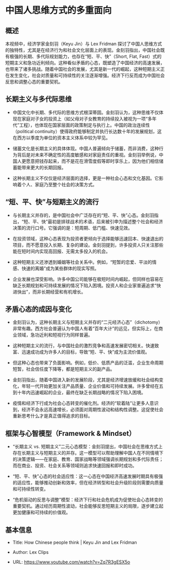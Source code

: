 # 中国人思维方式的多重面向

## 概述

本视频中，经济学家金刻羽（Keyu Jin）与 Lex Fridman 探讨了中国人思维方式的独特性，尤其是在经济行为和社会文化层面上的表现。金刻羽指出，中国社会既有极强的长期、多代际规划能力，也存在“短、平、快”（Short, Flat, Fast）式的短期主义和急功近利倾向。这种看似矛盾的心态，既塑造了中国经济的高速发展，也带来了诸多挑战。随着中国社会的发展，尤其是新一代的崛起，这种短期主义正在发生变化，社会对质量和可持续性的关注逐渐增强。经济下行反而成为中国社会反思和调整心态的重要契机。

## 长期主义与多代际思维

- 中国文化中长期、多代际的思维方式根深蒂固。金刻羽认为，这种思维不仅体现在家庭对子女的投资上（如父母对子女教育的持续投入被视为一项“多年代”工程），也体现在国家层面的政策制定与执行上。中国的政治连续性（political continuity）使得政府能够制定并执行长达数十年的发展规划，这在西方以季度为单位的资本主义体系中较为罕见。
    
- 储蓄文化是长期主义的具体体现。中国人普遍倾向于储蓄，而非消费，这种行为背后是对未来不确定性的高度敏感和对家庭责任的重视。金刻羽举例说，中国人更愿意把钱存起来，而不是花在滑雪度假等即时享乐上，因为他们相信储蓄能带来更大的长期回报。
    
- 这种长期主义不仅仅是经济层面的选择，更是一种社会心态和文化基因。它影响着个人、家庭乃至整个社会的决策方式。
    

## “短、平、快”与短期主义的流行

- 与长期主义并存的，是中国社会中广泛存在的“短、平、快”心态。金刻羽指出，“短、平、快”最初是排球战术的术语，后来被引申为描述整个社会和经济决策的流行口号。它强调的是：短周期、低门槛、快速见效。
    
- 在投资领域，这种心态表现为投资者更倾向于选择能够迅速回本、快速退出的项目，而不愿意投入长期、复杂的建设。金刻羽提到，许多投资人只关注那些能在短时间内实现高回报、无需太多投入的机会。
    
- 这种短期主义还渗透到婚姻等社会关系中。例如，“短暂的恋爱、平淡的情感、快速的离婚”成为某些群体的现实写照。
    
- 企业发展也深受影响。许多中国公司能够在极短时间内崛起，但同样也容易在缺乏长期规划和可持续发展的情况下陷入困境。投资人和企业家普遍追求“快进快出”，而非长期经营和有机增长。
    

## 矛盾心态的成因与变化

- 金刻羽认为，这种长期主义与短期主义并存的“二元经济心态”（dichotomy）非常有趣。西方社会普遍认为中国人有着“百年大计”的远见，但实际上，在商业领域，急功近利和短视行为同样普遍。
    
- 这种短期主义的流行，与中国社会的激烈竞争和高速发展密切相关。快速致富、迅速成功成为许多人的目标，导致“短、平、快”成为主流价值观。
    
- 但这种心态也带来了负面影响。例如，低价、低质产品的泛滥，企业生命周期短暂，社会信任度下降等，都是短期主义的副产品。
    
- 金刻羽指出，随着中国进入新的发展阶段，尤其是经济增速放缓和社会结构变化，年轻一代开始更加关注产品质量、企业价值和可持续发展。许多曾经在五到十年内迅速崛起的企业，最终在缺乏长期战略的情况下陷入困境。
    
- 疫情和经济下行成为社会心态转变的催化剂。经济的“软着陆”让更多人意识到，经济不会永远高速增长，必须面对周期性波动和结构性调整。这促使社会重新思考什么才是真正值得追求的目标。
    

## 框架与心智模型（Framework & Mindset）

- “长期主义 vs. 短期主义”二元心态模型：金刻羽提出，中国社会在思维方式上存在长期主义与短期主义的并存。这一模型可以帮助理解中国人在不同情境下的决策逻辑——在家庭、教育、国家战略等领域强调长期规划和多代际责任；而在商业、投资、社会关系等领域则追求快速回报和即时成功。
    
- “短、平、快”心态的社会适应性：这一心态在中国经济高速发展时期具有极强的适应性，能够推动创新和效率，但在经济转型和社会升级阶段则需要向质量和可持续性转变。
    
- “危机驱动的反思与调整”模型：经济下行和社会危机成为促使社会心态转变的重要契机。通过经历周期性波动，社会能够反思短期主义的局限，逐步建立起更加健康和可持续的价值观。
    

## 基本信息

- Title: How Chinese people think | Keyu Jin and Lex Fridman
    
- Author: Lex Clips
    
- URL: https://www.youtube.com/watch?v=Zq7R3gESX5o